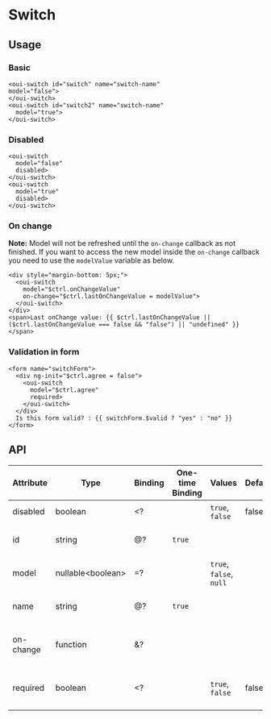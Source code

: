 # Switch

<component-status cx-design="complete" ux="rc"></component-status>

## Usage

### Basic

```html:preview
<oui-switch id="switch" name="switch-name"
model="false">
</oui-switch>
<oui-switch id="switch2" name="switch-name"
  model="true">
</oui-switch>
```

### Disabled

```html:preview
<oui-switch
  model="false"
  disabled>
</oui-switch>
<oui-switch
  model="true"
  disabled>
</oui-switch>
```

### On change

**Note:** Model will not be refreshed until the `on-change` callback as not finished. If you want to access the new model inside the `on-change` callback you need to use the `modelValue` variable as below.

```html:preview
<div style="margin-bottom: 5px;">
  <oui-switch
    model="$ctrl.onChangeValue"
    on-change="$ctrl.lastOnChangeValue = modelValue">
  </oui-switch>
</div>
<span>Last onChange value: {{ $ctrl.lastOnChangeValue || ($ctrl.lastOnChangeValue === false && "false") || "undefined" }}</span>
```

### Validation in form

```html:preview
<form name="switchForm">
  <div ng-init="$ctrl.agree = false">
    <oui-switch
      model="$ctrl.agree"
      required>
    </oui-switch>
  </div>
  Is this form valid? : {{ switchForm.$valid ? "yes" : "no" }}
</form>
```

## API

| Attribute     | Type                    | Binding | One-time Binding | Values                   | Default | Description
| ----          | ----                    | ----    | ----             | ----                     | ----    | ----
| disabled      | boolean                 | <?      |                  | `true`, `false`          | false   | disabled flag                          |
| id            | string                  | @?      | `true`           |                          |         | id attribute of the switch             |
| model         | nullable&lt;boolean&gt; | =?      |                  | `true`, `false`, `null`  |         | model bound to component               |
| name          | string                  | @?      | `true`           |                          |         | name attribute of the switch           |
| on-change     | function                | &?      |                  |                          |         | function to call when model changes    |
| required      | boolean                 | <?      |                  | `true`, `false`          | false   | `true` if the switch should be actived |
